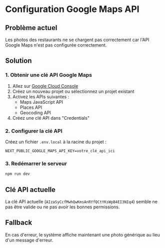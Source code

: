 # Configuration Google Maps API

## Problème actuel
Les photos des restaurants ne se chargent pas correctement car l'API Google Maps n'est pas configurée correctement.

## Solution

### 1. Obtenir une clé API Google Maps
1. Allez sur [Google Cloud Console](https://console.cloud.google.com/)
2. Créez un nouveau projet ou sélectionnez un projet existant
3. Activez les APIs suivantes :
   - Maps JavaScript API
   - Places API
   - Geocoding API
4. Créez une clé API dans "Credentials"

### 2. Configurer la clé API
Créez un fichier `.env.local` à la racine du projet :

```env
NEXT_PUBLIC_GOOGLE_MAPS_API_KEY=votre_clé_api_ici
```

### 3. Redémarrer le serveur
```bash
npm run dev
```

## Clé API actuelle
La clé API actuelle (`AIzaSyCcfMwhQwKmsAnRYfQCtYKsWpB4EI3NIq4`) semble ne pas être valide ou ne pas avoir les bonnes permissions.

## Fallback
En cas d'erreur, le système affiche maintenant une photo générique au lieu d'un message d'erreur. 